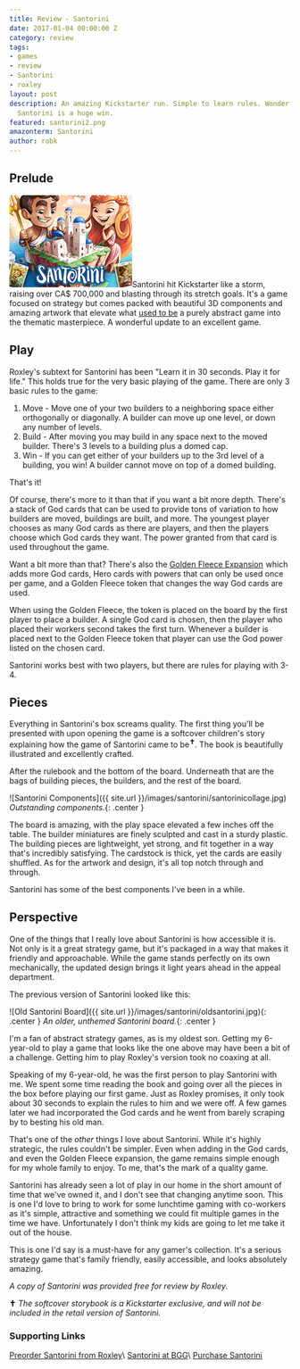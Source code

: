 ```yaml
---
title: Review - Santorini
date: 2017-01-04 00:00:00 Z
category: review
tags:
- games
- review
- Santorini
- roxley
layout: post
description: An amazing Kickstarter run. Simple to learn rules. Wonderful components.
  Santorini is a huge win.
featured: santorini2.png
amazonterm: Santorini
author: robk
---
```


<h2>Prelude</h2>

<img src="/images/featured/santorini2.png" alt="Santorini" class="float-right"/>Santorini hit Kickstarter like a storm, raising over CA$ 700,000 and blasting through its stretch goals. It's a game focused on strategy but comes packed with beautiful 3D components and amazing artwork that elevate what [used to be](https://boardgamegeek.com/boardgame/9963/santorini) a purely abstract game into the thematic masterpiece. A wonderful update to an excellent game.

<h2>Play</h2>

Roxley's subtext for Santorini has been "Learn it in 30 seconds. Play it for life." This holds true for the very basic playing of the game. There are only 3 basic rules to the game:

1. Move - Move one of your two builders to a neighboring space either orthogonally or diagonally. A builder can move up one level, or down any number of levels.
2. Build - After moving you may build in any space next to the moved builder. There's 3 levels to a building plus a domed cap.
3. Win - If you can get either of your builders up to the 3rd level of a building, you win! A builder cannot move on top of a domed building.

That's it!

Of course, there's more to it than that if you want a bit more depth. There's a stack of God cards that can be used to provide tons of variation to how builders are moved, buildings are built, and more. The youngest player chooses as many God cards as there are players, and then the players choose which God cards they want. The power granted from that card is used throughout the game.

Want a bit more than that? There's also the <a target="_blank" href="https://www.amazon.com/gp/product/0992126878/ref=as_li_tl?ie=UTF8&camp=1789&creative=9325&creativeASIN=0992126878&linkCode=as2&tag=pawnsperspect-20&linkId=dd033e9f67d43314f3e40fe9edcba4c5">Golden Fleece Expansion</a><img src="//ir-na.amazon-adsystem.com/e/ir?t=pawnsperspect-20&l=am2&o=1&a=0992126878" width="1" height="1" border="0" alt="" style="border:none !important; margin:0px !important;" /> which adds more God cards, Hero cards with powers that can only be used once per game, and a Golden Fleece token that changes the way God cards are used.

When using the Golden Fleece, the token is placed on the board by the first player to place a builder. A single God card is chosen, then the player who placed their workers second takes the first turn. Whenever a builder is placed next to the Golden Fleece token that player can use the God power listed on the chosen card.

Santorini works best with two players, but there are rules for playing with 3-4.

<h2>Pieces</h2>

Everything in Santorini's box screams quality. The first thing you'll be presented with upon opening the game is a softcover children's story explaining how the game of Santorini came to be<sup>**&#10013;**</sup>. The book is beautifully illustrated and excellently crafted.

After the rulebook and the bottom of the board. Underneath that are the bags of building pieces, the builders, and the rest of the board.

![Santorini Components]({{ site.url }}/images/santorini/santorinicollage.jpg)
*Outstanding components.*{: .center }

The board is amazing, with the play space elevated a few inches off the table. The builder miniatures are finely sculpted and cast in a sturdy plastic. The building pieces are lightweight, yet strong, and fit together in a way that's incredibly satisfying. The cardstock is thick, yet the cards are easily shuffled. As for the artwork and design, it's all top notch through and through.

Santorini has some of the best components I've been in a while.

<h2>Perspective</h2>

One of the things that I really love about Santorini is how accessible it is. Not only is it a great strategy game, but it's packaged in a way that makes it friendly and approachable. While the game stands perfectly on its own mechanically, the updated design brings it light years ahead in the appeal department.

The previous version of Santorini looked like this:

![Old Santorini Board]({{ site.url }}/images/santorini/oldsantorini.jpg){: .center }
*An older, unthemed Santorini board.*{: .center }

I'm a fan of abstract strategy games, as is my oldest son. Getting my 6-year-old to play a game that looks like the one above may have been a bit of a challenge. Getting him to play Roxley's version took no coaxing at all.

Speaking of my 6-year-old, he was the first person to play Santorini with me. We spent some time reading the book and going over all the pieces in the box before playing our first game. Just as Roxley promises, it only took about 30 seconds to explain the rules to him and we were off. A few games later we had incorporated the God cards and he went from barely scraping by to besting his old man.

That's one of the *other* things I love about Santorini. While it's highly strategic, the rules couldn't be simpler. Even when adding in the God cards, and even the Golden Fleece expansion, the game remains simple enough for my whole family to enjoy. To me, that's the mark of a quality game.

Santorini has already seen a lot of play in our home in the short amount of time that we've owned it, and I don't see that changing anytime soon. This is one I'd love to bring to work for some lunchtime gaming with co-workers as it's simple, attractive and something we could fit multiple games in the time we have. Unfortunately I don't think my kids are going to let me take it out of the house.

This is one I'd say is a must-have for any gamer's collection. It's a serious strategy game that's family friendly, easily accessible, and looks absolutely amazing.

*A copy of Santorini was provided free for review by Roxley.*

**&#10013;** *The softcover storybook is a Kickstarter exclusive, and will not be included in the retail version of Santorini.*

<h3>Supporting Links</h3>

[Preorder Santorini from Roxley](https://santorini.backerkit.com/hosted_preorders)\\
[Santorini at BGG](https://boardgamegeek.com/boardgame/194655/santorini)\\
[Purchase Santorini](https://www.amazon.com/gp/product/0992126843/ref=as_li_tl?ie=UTF8&camp=1789&creative=9325&creativeASIN=0992126843&linkCode=as2&tag=pawnsperspect-20&linkId=097ca9fe652988ff598c86ac5681b9f7)
